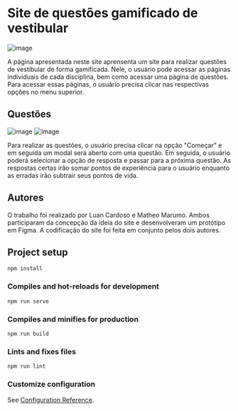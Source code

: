 # Site de questões gamificado de vestibular
![image](https://user-images.githubusercontent.com/51725829/178745353-edb84608-0e46-4089-b078-c87ba9a17ffe.png)

  A página apresentada neste site aprensenta um site para realizar questões de vestibular de forma gamificada. Nele, o usuário pode acessar as páginas individuais de cada disciplina, bem como acessar uma página de questões. Para acessar essas páginas, o usuário precisa clicar nas respectivas opções no menu superior.

## Questões
![image](https://user-images.githubusercontent.com/51725829/178746266-51ee5dee-aca4-4ca2-a958-8c3ca9edbaab.png)
![image](https://user-images.githubusercontent.com/51725829/178746364-639acc2f-f39c-4d6b-8450-81d188517e0f.png)

  Para realizar as questões, o usuário precisa clicar na opção "Começar" e em seguida um modal será aberto com uma questão. Em seguida, o usuário poderá selecionar a opção de resposta e passar para a próxima questão. As respostas certas irão somar pontos de experiência para o usuário enquanto as erradas irão subtrair seus pontos de vida.

## Autores
O trabalho foi realizado por Luan Cardoso e Matheo Marumo. Ambos participaram da concepção da ideia do site e desenvolveram um protótipo em Figma. A codificação do site foi feita em conjunto pelos dois autores.
## Project setup
```
npm install
```

### Compiles and hot-reloads for development
```
npm run serve
```

### Compiles and minifies for production
```
npm run build
```

### Lints and fixes files
```
npm run lint
```

### Customize configuration
See [Configuration Reference](https://cli.vuejs.org/config/).
